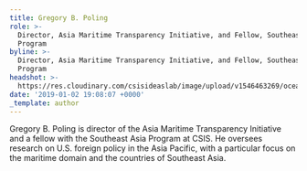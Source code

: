 ```yaml
---
title: Gregory B. Poling
role: >-
  Director, Asia Maritime Transparency Initiative, and Fellow, Southeast Asia
  Program
byline: >-
  Director, Asia Maritime Transparency Initiative, and Fellow, Southeast Asia
  Program
headshot: >-
  https://res.cloudinary.com/csisideaslab/image/upload/v1546463269/ocean/poling-headshot.jpg
date: '2019-01-02 19:08:07 +0000'
_template: author
---
```





Gregory B. Poling is director of the Asia Maritime Transparency Initiative and a fellow with the Southeast Asia Program at CSIS. He oversees research on U.S. foreign policy in the Asia Pacific, with a particular focus on the maritime domain and the countries of Southeast Asia.
